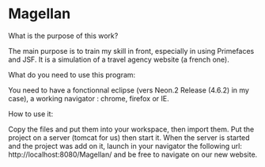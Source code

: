 # Magellan

What is the purpose of this work?

The main purpose is to train my skill in front, especially in using Primefaces and JSF. It is a simulation of a travel agency website (a french one).


What do you need to use this program:

You need to have a fonctionnal eclipse (vers Neon.2 Release (4.6.2) in my case), a working navigator : chrome, firefox or IE.

How to use it:

Copy the files and put them into your workspace, then import them. Put the project on a server (tomcat for us) then start it. When the server is started and the project was add on it, launch in your navigator the following url: http://localhost:8080/Magellan/ and be free to navigate on our new website.

